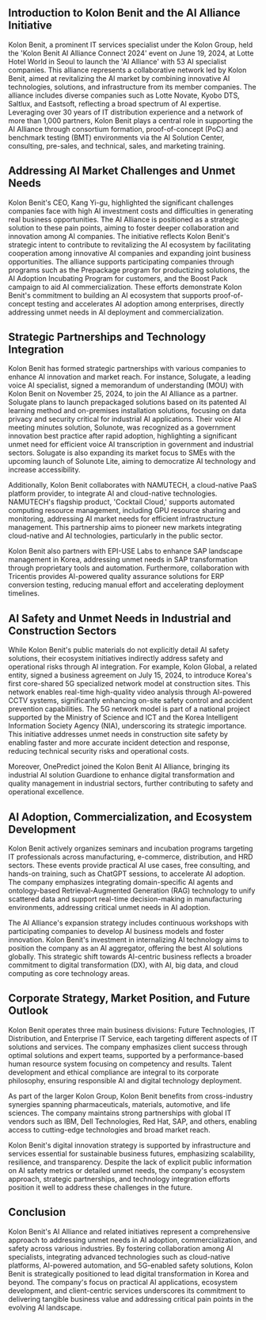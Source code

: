 ## Introduction to Kolon Benit and the AI Alliance Initiative
Kolon Benit, a prominent IT services specialist under the Kolon Group, held the 'Kolon Benit AI Alliance Connect 2024' event on June 19, 2024, at Lotte Hotel World in Seoul to launch the 'AI Alliance' with 53 AI specialist companies. This alliance represents a collaborative network led by Kolon Benit, aimed at revitalizing the AI market by combining innovative AI technologies, solutions, and infrastructure from its member companies. The alliance includes diverse companies such as Lotte Novate, Kyobo DTS, Saltlux, and Eastsoft, reflecting a broad spectrum of AI expertise. Leveraging over 30 years of IT distribution experience and a network of more than 1,000 partners, Kolon Benit plays a central role in supporting the AI Alliance through consortium formation, proof-of-concept (PoC) and benchmark testing (BMT) environments via the AI Solution Center, consulting, pre-sales, and technical, sales, and marketing training.

## Addressing AI Market Challenges and Unmet Needs
Kolon Benit's CEO, Kang Yi-gu, highlighted the significant challenges companies face with high AI investment costs and difficulties in generating real business opportunities. The AI Alliance is positioned as a strategic solution to these pain points, aiming to foster deeper collaboration and innovation among AI companies. The initiative reflects Kolon Benit's strategic intent to contribute to revitalizing the AI ecosystem by facilitating cooperation among innovative AI companies and expanding joint business opportunities. The alliance supports participating companies through programs such as the Prepackage program for productizing solutions, the AI Adoption Incubating Program for customers, and the Boost Pack campaign to aid AI commercialization. These efforts demonstrate Kolon Benit's commitment to building an AI ecosystem that supports proof-of-concept testing and accelerates AI adoption among enterprises, directly addressing unmet needs in AI deployment and commercialization.

## Strategic Partnerships and Technology Integration
Kolon Benit has formed strategic partnerships with various companies to enhance AI innovation and market reach. For instance, Solugate, a leading voice AI specialist, signed a memorandum of understanding (MOU) with Kolon Benit on November 25, 2024, to join the AI Alliance as a partner. Solugate plans to launch prepackaged solutions based on its patented AI learning method and on-premises installation solutions, focusing on data privacy and security critical for industrial AI applications. Their voice AI meeting minutes solution, Solunote, was recognized as a government innovation best practice after rapid adoption, highlighting a significant unmet need for efficient voice AI transcription in government and industrial sectors. Solugate is also expanding its market focus to SMEs with the upcoming launch of Solunote Lite, aiming to democratize AI technology and increase accessibility.

Additionally, Kolon Benit collaborates with NAMUTECH, a cloud-native PaaS platform provider, to integrate AI and cloud-native technologies. NAMUTECH's flagship product, 'Cocktail Cloud,' supports automated computing resource management, including GPU resource sharing and monitoring, addressing AI market needs for efficient infrastructure management. This partnership aims to pioneer new markets integrating cloud-native and AI technologies, particularly in the public sector.

Kolon Benit also partners with EPI-USE Labs to enhance SAP landscape management in Korea, addressing unmet needs in SAP transformation through proprietary tools and automation. Furthermore, collaboration with Tricentis provides AI-powered quality assurance solutions for ERP conversion testing, reducing manual effort and accelerating deployment timelines.

## AI Safety and Unmet Needs in Industrial and Construction Sectors
While Kolon Benit's public materials do not explicitly detail AI safety solutions, their ecosystem initiatives indirectly address safety and operational risks through AI integration. For example, Kolon Global, a related entity, signed a business agreement on July 15, 2024, to introduce Korea's first core-shared 5G specialized network model at construction sites. This network enables real-time high-quality video analysis through AI-powered CCTV systems, significantly enhancing on-site safety control and accident prevention capabilities. The 5G network model is part of a national project supported by the Ministry of Science and ICT and the Korea Intelligent Information Society Agency (NIA), underscoring its strategic importance. This initiative addresses unmet needs in construction site safety by enabling faster and more accurate incident detection and response, reducing technical security risks and operational costs.

Moreover, OnePredict joined the Kolon Benit AI Alliance, bringing its industrial AI solution Guardione to enhance digital transformation and quality management in industrial sectors, further contributing to safety and operational excellence.

## AI Adoption, Commercialization, and Ecosystem Development
Kolon Benit actively organizes seminars and incubation programs targeting IT professionals across manufacturing, e-commerce, distribution, and HRD sectors. These events provide practical AI use cases, free consulting, and hands-on training, such as ChatGPT sessions, to accelerate AI adoption. The company emphasizes integrating domain-specific AI agents and ontology-based Retrieval-Augmented Generation (RAG) technology to unify scattered data and support real-time decision-making in manufacturing environments, addressing critical unmet needs in AI adoption.

The AI Alliance's expansion strategy includes continuous workshops with participating companies to develop AI business models and foster innovation. Kolon Benit's investment in internalizing AI technology aims to position the company as an AI aggregator, offering the best AI solutions globally. This strategic shift towards AI-centric business reflects a broader commitment to digital transformation (DX), with AI, big data, and cloud computing as core technology areas.

## Corporate Strategy, Market Position, and Future Outlook
Kolon Benit operates three main business divisions: Future Technologies, IT Distribution, and Enterprise IT Service, each targeting different aspects of IT solutions and services. The company emphasizes client success through optimal solutions and expert teams, supported by a performance-based human resource system focusing on competency and results. Talent development and ethical compliance are integral to its corporate philosophy, ensuring responsible AI and digital technology deployment.

As part of the larger Kolon Group, Kolon Benit benefits from cross-industry synergies spanning pharmaceuticals, materials, automotive, and life sciences. The company maintains strong partnerships with global IT vendors such as IBM, Dell Technologies, Red Hat, SAP, and others, enabling access to cutting-edge technologies and broad market reach.

Kolon Benit's digital innovation strategy is supported by infrastructure and services essential for sustainable business futures, emphasizing scalability, resilience, and transparency. Despite the lack of explicit public information on AI safety metrics or detailed unmet needs, the company's ecosystem approach, strategic partnerships, and technology integration efforts position it well to address these challenges in the future.

## Conclusion
Kolon Benit's AI Alliance and related initiatives represent a comprehensive approach to addressing unmet needs in AI adoption, commercialization, and safety across various industries. By fostering collaboration among AI specialists, integrating advanced technologies such as cloud-native platforms, AI-powered automation, and 5G-enabled safety solutions, Kolon Benit is strategically positioned to lead digital transformation in Korea and beyond. The company's focus on practical AI applications, ecosystem development, and client-centric services underscores its commitment to delivering tangible business value and addressing critical pain points in the evolving AI landscape.